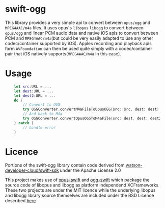 # swift-ogg
This library provides a very simple api to convert between `opus/ogg` and `MPEG4AAC/m4a` files.
It uses opus's `libopus` `libogg` to convert between `opus/ogg` and linear PCM audio data and native iOS apis to convert between PCM and `MPEG4AAC/m4a`(but could be very easily adapted to use any other codec/container supported by iOS).
Apples recording and playback apis form `AVFoundation` can then be used quite simply with a codec/container pair that iOS natively supports(`MPEG4AAC/m4a` in this case).

# Usage
  ```swift
      let src:URL = ...
      let dest:URL = ...
      let dest2:URL = ...
      do {
          // Convert to OGG
          try OGGConverter.convertM4aFileToOpusOGG(src: src, dest: dest)
          // And back to M4a
          try OGGConverter.convertOpusOGGToM4aFile(src: dest, dest: dest2)
      } catch {
          // handle error
      }
  ```
# Licence
Portions of the swift-ogg library contain code derived from [watson-developer-cloud/swift-sdk](https://github.com/watson-developer-cloud/swift-sdk) under the Apache License 2.0

This project makes use of [opus-swift](https://github.com/ybrid/opus-swift) and [ogg-swift](https://github.com/ybrid/ogg-swift) which package the source code of libopus and libogg as platform independend XCFrameworks.
These two projects are under the MIT licence while the underlying libopus and libogg library source themselves are included under the BSD Licence described [here](https://opus-codec.org/license/)
